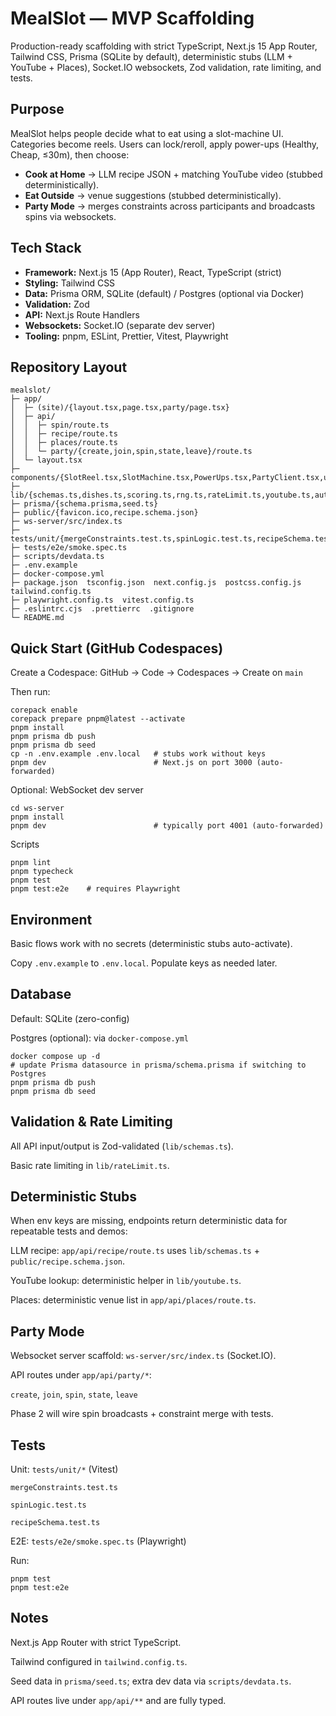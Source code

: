 # MealSlot — MVP Scaffolding

Production-ready scaffolding with strict TypeScript, Next.js 15 App Router, Tailwind CSS, Prisma (SQLite by default), deterministic stubs (LLM + YouTube + Places), Socket.IO websockets, Zod validation, rate limiting, and tests.

## Purpose

MealSlot helps people decide what to eat using a slot-machine UI. Categories become reels. Users can lock/reroll, apply power-ups (Healthy, Cheap, ≤30m), then choose:

- **Cook at Home** → LLM recipe JSON + matching YouTube video (stubbed deterministically).
- **Eat Outside** → venue suggestions (stubbed deterministically).
- **Party Mode** → merges constraints across participants and broadcasts spins via websockets.

## Tech Stack

- **Framework:** Next.js 15 (App Router), React, TypeScript (strict)
- **Styling:** Tailwind CSS
- **Data:** Prisma ORM, SQLite (default) / Postgres (optional via Docker)
- **Validation:** Zod
- **API:** Next.js Route Handlers
- **Websockets:** Socket.IO (separate dev server)
- **Tooling:** pnpm, ESLint, Prettier, Vitest, Playwright

## Repository Layout

```text
mealslot/
├─ app/
│  ├─ (site)/{layout.tsx,page.tsx,party/page.tsx}
│  ├─ api/
│  │  ├─ spin/route.ts
│  │  ├─ recipe/route.ts
│  │  ├─ places/route.ts
│  │  └─ party/{create,join,spin,state,leave}/route.ts
│  └─ layout.tsx
├─ components/{SlotReel.tsx,SlotMachine.tsx,PowerUps.tsx,PartyClient.tsx,ui/*}
├─ lib/{schemas.ts,dishes.ts,scoring.ts,rng.ts,rateLimit.ts,youtube.ts,auth.ts,party.ts}
├─ prisma/{schema.prisma,seed.ts}
├─ public/{favicon.ico,recipe.schema.json}
├─ ws-server/src/index.ts
├─ tests/unit/{mergeConstraints.test.ts,spinLogic.test.ts,recipeSchema.test.ts}
├─ tests/e2e/smoke.spec.ts
├─ scripts/devdata.ts
├─ .env.example
├─ docker-compose.yml
├─ package.json  tsconfig.json  next.config.js  postcss.config.js  tailwind.config.ts
├─ playwright.config.ts  vitest.config.ts
├─ .eslintrc.cjs  .prettierrc  .gitignore
└─ README.md
```

## Quick Start (GitHub Codespaces)

Create a Codespace: GitHub → Code → Codespaces → Create on `main`

Then run:
```
corepack enable
corepack prepare pnpm@latest --activate
pnpm install
pnpm prisma db push
pnpm prisma db seed
cp -n .env.example .env.local   # stubs work without keys
pnpm dev                        # Next.js on port 3000 (auto-forwarded)
```
Optional: WebSocket dev server
```
cd ws-server
pnpm install
pnpm dev                        # typically port 4001 (auto-forwarded)
```
Scripts
```
pnpm lint
pnpm typecheck
pnpm test
pnpm test:e2e    # requires Playwright
```
## Environment

Basic flows work with no secrets (deterministic stubs auto-activate).

Copy `.env.example` to `.env.local`. Populate keys as needed later.

## Database

Default: SQLite (zero-config)

Postgres (optional): via `docker-compose.yml`
```
docker compose up -d
# update Prisma datasource in prisma/schema.prisma if switching to Postgres
pnpm prisma db push
pnpm prisma db seed
```
## Validation & Rate Limiting

All API input/output is Zod-validated (`lib/schemas.ts`).

Basic rate limiting in `lib/rateLimit.ts`.

## Deterministic Stubs

When env keys are missing, endpoints return deterministic data for repeatable tests and demos:

LLM recipe: `app/api/recipe/route.ts` uses `lib/schemas.ts` + `public/recipe.schema.json`.

YouTube lookup: deterministic helper in `lib/youtube.ts`.

Places: deterministic venue list in `app/api/places/route.ts`.

## Party Mode

Websocket server scaffold: `ws-server/src/index.ts` (Socket.IO).

API routes under `app/api/party/*`:

`create`, `join`, `spin`, `state`, `leave`

Phase 2 will wire spin broadcasts + constraint merge with tests.

## Tests

Unit: `tests/unit/*` (Vitest)

`mergeConstraints.test.ts`

`spinLogic.test.ts`

`recipeSchema.test.ts`

E2E: `tests/e2e/smoke.spec.ts` (Playwright)

Run:
```
pnpm test
pnpm test:e2e
```
## Notes

Next.js App Router with strict TypeScript.

Tailwind configured in `tailwind.config.ts`.

Seed data in `prisma/seed.ts`; extra dev data via `scripts/devdata.ts`.

API routes live under `app/api/**` and are fully typed.
